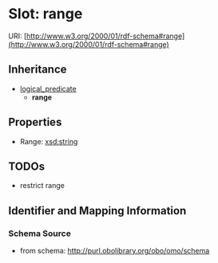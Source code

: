 # Slot: range

URI: [http://www.w3.org/2000/01/rdf-schema#range](http://www.w3.org/2000/01/rdf-schema#range)




## Inheritance

* [logical_predicate](logical_predicate.md)
    * **range**



## Properties

 * Range: [xsd:string](http://www.w3.org/2001/XMLSchema#string)



## TODOs

* restrict range

## Identifier and Mapping Information







### Schema Source


* from schema: http://purl.obolibrary.org/obo/omo/schema



